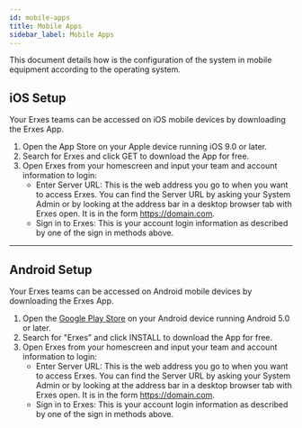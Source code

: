 ```yaml
---
id: mobile-apps
title: Mobile Apps
sidebar_label: Mobile Apps
---
```


This document details how is the configuration of the system in mobile equipment according to the operating system.

<!--Content-->

## iOS Setup
Your Erxes teams can be accessed on iOS mobile devices by downloading the Erxes App.

1. Open the App Store on your Apple device running iOS 9.0 or later.
2. Search for Erxes and click GET to download the App for free.
3. Open Erxes from your homescreen and input your team and account information to login:
    - Enter Server URL: This is the web address you go to when you want to access Erxes. You can find the Server URL by asking your System Admin or by looking at the address bar in a desktop browser tab with Erxes open. It is in the form https://domain.com.
    - Sign in to Erxes: This is your account login information as described by one of the sign in methods above.

---

## Android Setup
Your Erxes teams can be accessed on Android mobile devices by downloading the Erxes App.

1. Open the [Google Play Store](https://play.google.com/store/apps/details?id=io.erxes.erxes_android) on your Android device running Android 5.0 or later.
2. Search for "Erxes" and click INSTALL to download the App for free.
3. Open Erxes from your homescreen and input your team and account information to login:
    - Enter Server URL: This is the web address you go to when you want to access Erxes. You can find the Server URL by asking your System Admin or by looking at the address bar in a desktop browser tab with Erxes open. It is in the form https://domain.com.
    - Sign in to Erxes: This is your account login information as described by one of the sign in methods above.
